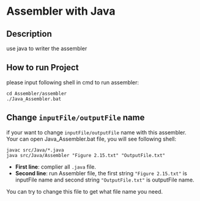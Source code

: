 # Assembler with Java

## Description
use java to writer the assembler

## How to run Project 
please input following shell in cmd to run assembler: 
```shell
cd Assembler/assembler
./Java_Assembler.bat
```

## Change `inputFile/outputFile` name
if your want to change `inputFile/outputFile` name with this assembler. Your can open Java_Assembler.bat file, you will see following shell:
```shell
javac src/Java/*.java
java src/Java/Assembler "Figure 2.15.txt" "OutputFile.txt"
```
- **First line**: complier all `.java` file.
- **Second line**: run Assembler file, the first string `"Figure 2.15.txt"` is inputFile name and second string `"OutputFile.txt"` is outputFile name.

You can try to change this file to get what file name you need.